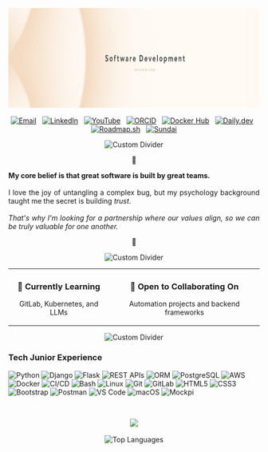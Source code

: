 <!-- 
Branding Colors:
- Background / Light Accent: #fff6e5
- Primary Accent (Social Buttons): #DDA790
- Secondary Accent (Skill Buttons): #EACDAC
- Text & Dark Points: #4A4A4A
-->

<!-- Banner Image -->
<p align="center">
  <a href="https://github.com/Mariana-GG">
    <img src="https://raw.githubusercontent.com/Mariana-GG/Mariana-GG/main/assets/Github%20Banner%20for%20README.png" alt="Aurea Mariana Gallegos Banner" width="1280px" height="200px"/>
  </a>
</p>

<!-- Social & Professional Links -->
<p align="center">
    <a href="mailto:aurea.mariana.gg@gmail.com"><img src="https://img.shields.io/badge/Email-fff6e5?style=for-the-badge&logo=gmail&logoColor=4A4A4A" alt="Email"/></a>
     
    <a href="https://www.linkedin.com/in/aurea-mariana-gallegos-gloria-backend-developer"><img src="https://img.shields.io/badge/LinkedIn-fff6e5?style=for-the-badge&logo=linkedin&logoColor=4A4A4A" alt="LinkedIn"/></a>
     
    <a href="https://www.youtube.com/@Aurea-Mariana-GG"><img src="https://img.shields.io/badge/YouTube-fff6e5?style=for-the-badge&logo=youtube&logoColor=4A4A4A" alt="YouTube"/></a>
     
    <a href="https://orcid.org/0009-0000-1609-4468"><img src="https://img.shields.io/badge/ORCID-fff6e5?style=for-the-badge&logo=orcid&logoColor=4A4A4A" alt="ORCID"/></a>
     
    <a href="https://hub.docker.com/repositories/marianagg"><img src="https://img.shields.io/badge/Docker%20Hub-fff6e5?style=for-the-badge&logo=docker&logoColor=4A4A4A" alt="Docker Hub"/></a>
     
    <a href="https://app.daily.dev/marianagg"><img src="https://img.shields.io/badge/daily.dev-fff6e5?style=for-the-badge&logo=dailydotdev&logoColor=4A4A4A" alt="Daily.dev"/></a>
     
    <a href="https://roadmap.sh/u/marianagg"><img src="https://img.shields.io/badge/My%20Roadmap-fff6e5?style=for-the-badge&logo=roadmap.sh&logoColor=4A4A4A" alt="Roadmap.sh"/></a>
     
    <a href="https://www.sundai.club/hacker/44dcec1e-42b7-4b93-9e54-3f2d24aadc5a"><img src="https://img.shields.io/badge/Sundai-fff6e5?style=for-the-badge&logoColor=4A4A4A" alt="Sundai"/></a>
</p>

<!-- Custom Divider -->
<p align="center">
  <img src="https://raw.githubusercontent.com/Mariana-GG/Mariana-GG/main/assets/divider.png" alt="Custom Divider" />
</p>

<div align="justify">
<p align="center">🌸</p>

<strong>My core belief is that great software is built by great teams.</strong>
<br><br>
I love the joy of untangling a complex bug, but my psychology background taught me the secret is building <i>trust</i>. 
<br><br>
<i>That's why I'm looking for a partnership where our values align, so we can be truly valuable for one another.</i>

<p align="center">🌸</p>
</div>

<!-- Custom Divider -->
<p align="center">
  <img src="https://raw.githubusercontent.com/Mariana-GG/Mariana-GG/main/assets/divider.png" alt="Custom Divider" />
</p>

<!-- Structured Learning & Collaboration Section -->
<table align="center" width="80%">
  <tr>
    <td align="center">
      <h3>🌱 Currently Learning</h3>
      <p>GitLab, Kubernetes, and LLMs</p>
    </td>
    <td align="center">
      <h3>🤝 Open to Collaborating On</h3>
      <p>Automation projects and backend frameworks</p>
    </td>
  </tr>
</table>

<!-- Custom Divider -->
<p align="center">
  <img src="https://raw.githubusercontent.com/Mariana-GG/Mariana-GG/main/assets/divider.png" alt="Custom Divider" />
</p>

### Tech Junior Experience

<p align="left">
    <img src="https://img.shields.io/badge/Python-fff6e5?style=for-the-badge&logo=python&logoColor=4A4A4A" alt="Python"/> 
    <img src="https://img.shields.io/badge/Django-fff6e5?style=for-the-badge&logo=django&logoColor=4A4A4A" alt="Django"/> 
    <img src="https://img.shields.io/badge/Flask-fff6e5?style=for-the-badge&logo=flask&logoColor=4A4A4A" alt="Flask"/> 
    <img src="https://img.shields.io/badge/REST%20APIs-fff6e5?style=for-the-badge&logoColor=4A4A4A" alt="REST APIs"/> 
    <img src="https://img.shields.io/badge/ORM-fff6e5?style=for-the-badge&logoColor=4A4A4A" alt="ORM"/> 
    <img src="https://img.shields.io/badge/PostgreSQL-fff6e5?style=for-the-badge&logo=postgresql&logoColor=4A4A4A" alt="PostgreSQL"/> 
    <img src="https://img.shields.io/badge/AWS-fff6e5?style=for-the-badge&logo=amazonaws&logoColor=4A4A4A" alt="AWS"/> 
    <img src="https://img.shields.io/badge/Docker-fff6e5?style=for-the-badge&logo=docker&logoColor=4A4A4A" alt="Docker"/> 
    <img src="https://img.shields.io/badge/CI/CD-fff6e5?style=for-the-badge&logo=githubactions&logoColor=4A4A4A" alt="CI/CD"/> 
    <img src="https://img.shields.io/badge/Bash-fff6e5?style=for-the-badge&logo=gnubash&logoColor=4A4A4A" alt="Bash"/> 
    <img src="https://img.shields.io/badge/Linux-fff6e5?style=for-the-badge&logo=linux&logoColor=4A4A4A" alt="Linux"/> 
    <img src="https://img.shields.io/badge/Git-fff6e5?style=for-the-badge&logo=git&logoColor=4A4A4A" alt="Git"/> 
    <img src="https://img.shields.io/badge/GitLab-fff6e5?style=for-the-badge&logo=gitlab&logoColor=4A4A4A" alt="GitLab"/> 
    <img src="https://img.shields.io/badge/HTML5-fff6e5?style=for-the-badge&logo=html5&logoColor=4A4A4A" alt="HTML5"/> 
    <img src="https://img.shields.io/badge/CSS3-fff6e5?style=for-the-badge&logo=css3&logoColor=4A4A4A" alt="CSS3"/> 
    <img src="https://img.shields.io/badge/Bootstrap-fff6e5?style=for-the-badge&logo=bootstrap&logoColor=4A4A4A" alt="Bootstrap"/> 
    <img src="https://img.shields.io/badge/Postman-fff6e5?style=for-the-badge&logo=postman&logoColor=4A4A4A" alt="Postman"/> 
    <img src="https://img.shields.io/badge/VS%20Code-fff6e5?style=for-the-badge&logo=visualstudiocode&logoColor=4A4A4A" alt="VS Code"/> 
    <img src="https://img.shields.io/badge/macOS-fff6e5?style=for-the-badge&logo=macos&logoColor=4A4A4A" alt="macOS"/> 
    <img src="https://img.shields.io/badge/Mockpi-fff6e5?style=for-the-badge&logoColor=4A4A4A" alt="Mockpi"/>
</p>

<br>

<p align="center">
  <!-- Activity Graph -->
  <img src="https://github-readme-activity-graph.vercel.app/graph?username=Mariana-GG&bg_color=fff6e5&color=4A4A4A&line=DDA790&point=4A4A4A&area=true&hide_border=true" width="500px"/>
</p>

<p align="center">
  <!-- Top Languages Card (Width corrected) -->
  <img src="https://github-readme-stats.vercel.app/api/top-langs/?username=Mariana-GG&layout=compact&hide_border=true&title_color=4A4A4A&text_color=4A4A4A&bg_color=fff6e5&area=true&hide_border=true" width="500px" alt="Top Languages"/>
</p>
